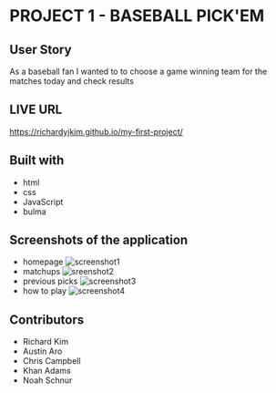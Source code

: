 # PROJECT 1 - BASEBALL PICK'EM

## User Story

As a baseball fan I wanted to to choose a game winning team for the matches today and check results

## LIVE URL

https://richardyjkim.github.io/my-first-project/

## Built with 
* html
* css
* JavaScript
* bulma

## Screenshots of  the application

* homepage
![screenshot1](/assets/images/homepage.png)
* matchups
![sreenshot2](/assets/images/matchups.png)
* previous picks
![screenshot3](/assets/images/pastpicks.png)
* how to play
![screenshot4](/assets/images/howtoplay.png)



## Contributors

* Richard Kim
* Austin Aro
* Chris Campbell
* Khan Adams
* Noah Schnur